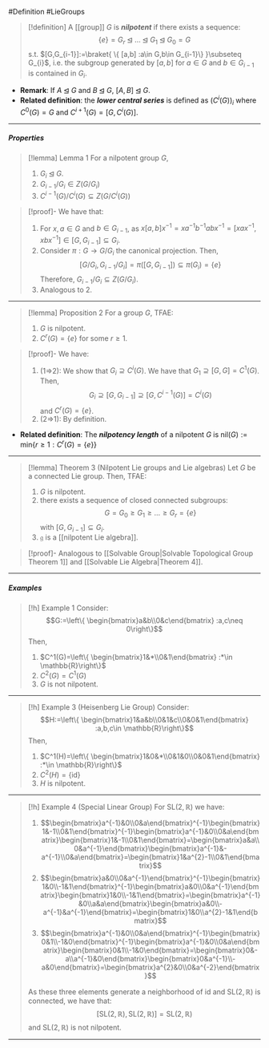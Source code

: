 #Definition #LieGroups 

> [!definition]
> A [[group]] $G$ is ***nilpotent*** if there exists a sequence: $$\{ e \}=G_{r}\unlhd \dots\unlhd G_{1}\unlhd G_{0}=G$$s.t. $[G,G_{i-1}]:=\braket{ \{ [a,b] :a\in G,b\in G_{i-1}\}  }\subseteq G_{i}$, i.e. the subgroup generated by $[a,b]$ for $a\in G$ and $b\in G_{i-1}$ is contained in $G_{i}$. 
- **Remark**: If $A\unlhd G$ and $B\unlhd G$, $[A,B]\unlhd G$.
- **Related definition**: the ***lower central series*** is defined as $(C^i(G))_{i}$ where $C^0(G)=G$ and $C^{i+1}(G)=[G,C^i(G)]$.
---
##### Properties
> [!lemma] Lemma 1
> For a nilpotent group $G$,
> 1. $G_{i}\unlhd G$.
> 2. $G_{i-1} / G_{i}\in Z(G / G_{i})$
> 3. $C^{i-1}(G) / C^{i}(G)\subseteq Z(G / C^i(G))$

> [!proof]-
> We have that:
> 1. For $x,a\in G$ and $b\in G_{i-1}$, as $x[a,b]x ^{-1}=xa^{-1}b^{-1}abx ^{-1}=[xax ^{-1},xbx ^{-1}]\in [G,G_{i-1}]\subseteq G_{i}$.
> 2. Consider $\pi:G\to G /G_{i}$ the canonical projection. Then, $$[G / G_{i},G_{i-1} / G_{i}]=\pi([G, G_{i-1}])\subseteq \pi(G_{i})=\{ e \}$$Therefore, $G_{i-1} / G_{i}\subseteq Z(G / G_{i})$.
> 3. Analogous to 2.
---
> [!lemma] Proposition 2
> For a group $G$, TFAE:
> 1. $G$ is nilpotent.
> 2. $C^r(G)=\{ e \}$ for some $r\geq 1$.


> [!proof]-
> We have:
> 1. (1=>2): We show that $G_{i}\supseteq C^i(G)$. We have that $G_{1}\supseteq[G,G]=C^1(G)$. Then, $$G_{i}\supseteq[G,G_{i-1}]\supseteq[G,C^{i-1}(G)]=C^i(G)$$and $C^r(G)=\{ e \}$. 
> 2. (2=>1): By definition.
- **Related definition**: The ***nilpotency length*** of a nilpotent $G$ is $\text{nil}(G):=\text{min}\{ r\geq 1 :C^r(G)=\{ e \}\}$
---
> [!lemma] Theorem 3 (Nilpotent Lie groups and Lie algebras)
> Let $G$ be a connected Lie group. Then, TFAE:
> 1. $G$ is nilpotent.
> 2. there exists a sequence of closed connected subgroups: $$G=G_{0}\geq G_{1}\geq\dots\geq G_{r}=\{ e \}$$with $[G,G_{i-1}]\subseteq G_{i}$.
> 3. $\mathfrak{g}$ is a [[nilpotent Lie algebra]].

> [!proof]-
> Analogous to [[Solvable Group|Solvable Topological Group Theorem 1]] and [[Solvable Lie Algebra|Theorem 4]].
---
##### Examples

> [!h] Example 1
> Consider: $$G:=\left\{ \begin{bmatrix}a&b\\0&c\end{bmatrix} :a,c\neq 0\right\}$$
> Then, 
> 1. $C^1(G)=\left\{ \begin{bmatrix}1&*\\0&1\end{bmatrix} :*\in \mathbb{R}\right\}$
> 2. $C^2(G)=C^1(G)$
> 3. $G$ is not nilpotent.
---
> [!h] Example 3 (Heisenberg Lie Group)
> Consider: $$H:=\left\{ \begin{bmatrix}1&a&b\\0&1&c\\0&0&1\end{bmatrix} :a,b,c\in \mathbb{R}\right\}$$
> Then, 
> 1. $C^1(H)=\left\{ \begin{bmatrix}1&0&*\\0&1&0\\0&0&1\end{bmatrix} :*\in \mathbb{R}\right\}$
> 2. $C^2(H)=\{ \text{id} \}$
> 3. $H$ is nilpotent.
---
> [!h] Example 4 (Special Linear Group)
> For $\text{SL}(2,\mathbb{R})$ we have:
> 1. $$\begin{bmatrix}a^{-1}&0\\0&a\end{bmatrix}^{-1}\begin{bmatrix}1&-1\\0&1\end{bmatrix}^{-1}\begin{bmatrix}a^{-1}&0\\0&a\end{bmatrix}\begin{bmatrix}1&-1\\0&1\end{bmatrix}=\begin{bmatrix}a&a\\0&a^{-1}\end{bmatrix}\begin{bmatrix}a^{-1}&-a^{-1}\\0&a\end{bmatrix}=\begin{bmatrix}1&a^{2}-1\\0&1\end{bmatrix}$$
> 2. $$\begin{bmatrix}a&0\\0&a^{-1}\end{bmatrix}^{-1}\begin{bmatrix}1&0\\-1&1\end{bmatrix}^{-1}\begin{bmatrix}a&0\\0&a^{-1}\end{bmatrix}\begin{bmatrix}1&0\\-1&1\end{bmatrix}=\begin{bmatrix}a^{-1}&0\\a&a\end{bmatrix}\begin{bmatrix}a&0\\-a^{-1}&a^{-1}\end{bmatrix}=\begin{bmatrix}1&0\\a^{2}-1&1\end{bmatrix}$$
> 3. $$\begin{bmatrix}a^{-1}&0\\0&a\end{bmatrix}^{-1}\begin{bmatrix}0&1\\-1&0\end{bmatrix}^{-1}\begin{bmatrix}a^{-1}&0\\0&a\end{bmatrix}\begin{bmatrix}0&1\\-1&0\end{bmatrix}=\begin{bmatrix}0&-a\\a^{-1}&0\end{bmatrix}\begin{bmatrix}0&a^{-1}\\-a&0\end{bmatrix}=\begin{bmatrix}a^{2}&0\\0&a^{-2}\end{bmatrix}$$
> 
> As these three elements generate a neighborhood of $\text{id}$ and $\text{SL}(2,\mathbb{R})$ is connected, we have that: $$[\text{SL}(2,\mathbb{R}),\text{SL}(2,\mathbb{R})]=\text{SL}(2,\mathbb{R})$$ and $\text{SL}(2,\mathbb{R})$ is not nilpotent.
---
